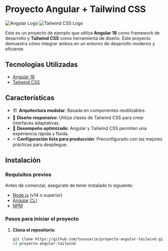 # Proyecto Angular + Tailwind CSS

![Angular Logo](https://angular.io/assets/images/logos/angular/angular.svg) ![Tailwind CSS Logo](https://upload.wikimedia.org/wikipedia/commons/a/a2/Tailwind_CSS_Logo.svg)

Este es un proyecto de ejemplo que utiliza **Angular 18** como framework de desarrollo y **Tailwind CSS** como herramienta de diseño. Este proyecto demuestra cómo integrar ambos en un entorno de desarrollo moderno y eficiente.

## Tecnologías Utilizadas

- [Angular 18](https://angular.io/)
- [Tailwind CSS](https://tailwindcss.com/)

## Características

- 🏗️ **Arquitectura modular**: Basada en componentes reutilizables.
- 🎨 **Diseño responsivo**: Utiliza clases de Tailwind CSS para crear interfaces adaptativas.
- 🚀 **Desempeño optimizado**: Angular y Tailwind CSS permiten una experiencia rápida y fluida.
- 🔥 **Configuración lista para producción**: Preconfigurado con las mejores prácticas para despliegue.

## Instalación

### Requisitos previos

Antes de comenzar, asegúrate de tener instalado lo siguiente:

- [Node.js](https://nodejs.org/) (v14 o superior)
- [Angular CLI](https://angular.io/cli)
- [NPM](https://www.npmjs.com/)

### Pasos para iniciar el proyecto

1. **Clona el repositorio**:

   ```bash
   git clone https://github.com/tuusuario/proyecto-angular-tailwind.git
   cd proyecto-angular-tailwind
